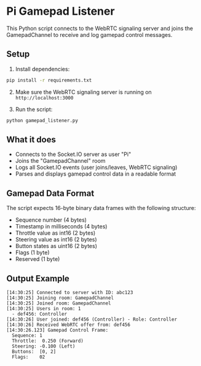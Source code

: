 # Pi Gamepad Listener

This Python script connects to the WebRTC signaling server and joins the GamepadChannel to receive and log gamepad control messages.

## Setup

1. Install dependencies:
```bash
pip install -r requirements.txt
```

2. Make sure the WebRTC signaling server is running on `http://localhost:3000`

3. Run the script:
```bash
python gamepad_listener.py
```

## What it does

- Connects to the Socket.IO server as user "Pi"
- Joins the "GamepadChannel" room
- Logs all Socket.IO events (user joins/leaves, WebRTC signaling)
- Parses and displays gamepad control data in a readable format

## Gamepad Data Format

The script expects 16-byte binary data frames with the following structure:
- Sequence number (4 bytes)
- Timestamp in milliseconds (4 bytes) 
- Throttle value as int16 (2 bytes)
- Steering value as int16 (2 bytes)
- Button states as uint16 (2 bytes)
- Flags (1 byte)
- Reserved (1 byte)

## Output Example

```
[14:30:25] Connected to server with ID: abc123
[14:30:25] Joining room: GamepadChannel
[14:30:25] Joined room: GamepadChannel
[14:30:25] Users in room: 1
  - def456: Controller
[14:30:26] User joined: def456 (Controller) - Role: Controller
[14:30:26] Received WebRTC offer from: def456
[14:30:26.123] Gamepad Control Frame:
  Sequence: 1
  Throttle:  0.250 (Forward)
  Steering: -0.100 (Left)
  Buttons:  [0, 2]
  Flags:    02
```